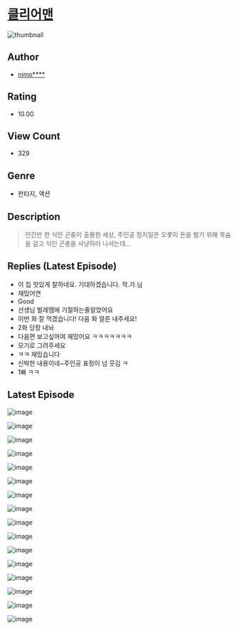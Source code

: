 # [클리어맨](https://comic.naver.com/challenge/list?titleId=811199)
![thumbnail](https://image-comic.pstatic.net/user_contents_data/challenge_comic/2023/05/25/upload_7234530759996420148_480x623.jpeg)

## Author
- [nimo****](https://comic.naver.com/artistTitle?id=367237)

## Rating
- 10.00

## View Count
- 329

## Genre
- 판타지, 액션

## Description
> 인간만 한 식인 곤충이 출몰한 세상, 주인공 정지일은 오롯이 돈을 벌기 위해 목숨을 걸고 식인 곤충을 사냥하러 나서는데...

## Replies (Latest Episode)
- 이 집 맛있게 잘하네요. 기대하겠습니다. 작.가.님
- 재밌어연
- Good
- 선생님 벌레땜에 기절하는줄알았어요
- 이번 화 잘 먹겠습니다! 다음 화 얼른 내주세요!
- 2화 당장 내놔
- 다음편 보고싶어여 재밌어요 ㅋㅋㅋㅋㅋㅋㅋ
- 모기로 그려주세요
- ㅋㅋ 재밌습니다
- 신박한 내용이네~주인공 표정이 넘 웃김 ㅋ
- 1빠 ㅋㅋ

## Latest Episode
![image](https://image-comic.pstatic.net/user_contents_data/challenge_comic/2023/05/25/367237/upload_7003434091075036217.jpeg)

![image](https://image-comic.pstatic.net/user_contents_data/challenge_comic/2023/05/25/367237/upload_3762255236001249584.jpeg)

![image](https://image-comic.pstatic.net/user_contents_data/challenge_comic/2023/05/25/367237/upload_7293641385576837734.jpeg)

![image](https://image-comic.pstatic.net/user_contents_data/challenge_comic/2023/05/25/367237/upload_3832617387471418417.jpeg)

![image](https://image-comic.pstatic.net/user_contents_data/challenge_comic/2023/05/25/367237/upload_3977304528573773364.jpeg)

![image](https://image-comic.pstatic.net/user_contents_data/challenge_comic/2023/05/25/367237/upload_7148391530740397619.jpeg)

![image](https://image-comic.pstatic.net/user_contents_data/challenge_comic/2023/05/25/367237/upload_7366028827966255973.jpeg)

![image](https://image-comic.pstatic.net/user_contents_data/challenge_comic/2023/05/25/367237/upload_7075548846829417776.jpeg)

![image](https://image-comic.pstatic.net/user_contents_data/challenge_comic/2023/05/25/367237/upload_7365183532049916727.jpeg)

![image](https://image-comic.pstatic.net/user_contents_data/challenge_comic/2023/05/25/367237/upload_7161394342432813366.jpeg)

![image](https://image-comic.pstatic.net/user_contents_data/challenge_comic/2023/05/25/367237/upload_4063435862035215974.jpeg)

![image](https://image-comic.pstatic.net/user_contents_data/challenge_comic/2023/05/25/367237/upload_3760612557895118896.jpeg)

![image](https://image-comic.pstatic.net/user_contents_data/challenge_comic/2023/05/25/367237/upload_3690198758671464034.jpeg)

![image](https://image-comic.pstatic.net/user_contents_data/challenge_comic/2023/05/25/367237/upload_3559304094230734385.jpeg)

![image](https://image-comic.pstatic.net/user_contents_data/challenge_comic/2023/05/25/367237/upload_7003717962626588977.jpeg)

![image](https://image-comic.pstatic.net/user_contents_data/challenge_comic/2023/05/25/367237/upload_7292847743514457398.jpeg)
